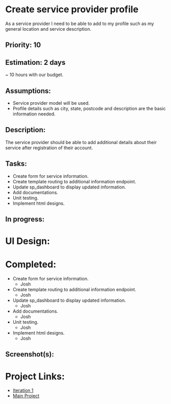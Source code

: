 # Create service provider profile
As a service provider I need to be able to add to my profile such as my general location and service description.

## Priority: 10

## Estimation: 2 days
~ 10 hours with our budget.

## Assumptions:
- Service provider model will be used.
- Profile details such as city, state, postcode and description are the basic information needed.

## Description:
The service provider should be able to add additional details about their service after registration of their account.

## Tasks:
- Create form for service information.
- Create template routing to additional information endpoint.
- Update sp_dashboard to display updated information.
- Add documentations.
- Unit testing.
- Implement html designs.

## In progress:


# UI Design:


# Completed:
- Create form for service information.
    - Josh
- Create template routing to additional information endpoint.
    - Josh
- Update sp_dashboard to display updated information.
    - Josh
- Add documentations.
    - Josh
- Unit testing.
    - Josh
- Implement html designs.
    - Josh    

## Screenshot(s):


# Project Links:
- [Iteration 1](../iteration_1.md)
- [Main Project](../../README.md)
